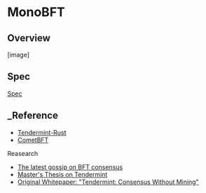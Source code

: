 # MonoBFT

## Overview
[image]

## Spec

[Spec](./spec/README.md)


## _Reference
- [Tendermint-Rust](https://github.com/informalsystems/tendermint-rs)
- [CometBFT](https://github.com/cometbft/cometbft)

Reasearch
- [The latest gossip on BFT consensus](https://arxiv.org/abs/1807.04938)
- [Master's Thesis on Tendermint](https://atrium.lib.uoguelph.ca/xmlui/handle/10214/9769)
- [Original Whitepaper: "Tendermint: Consensus Without Mining"](https://tendermint.com/static/docs/tendermint.pdf)